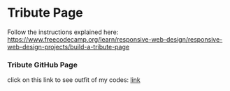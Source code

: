 # Tribute Page

Follow the instructions explained here:
https://www.freecodecamp.org/learn/responsive-web-design/responsive-web-design-projects/build-a-tribute-page

### Tribute GitHub Page
click on this link to see outfit of my codes:
[link](https://silmagarciamarquez.github.io/tribute/)
